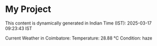 # My Project

This content is dynamically generated in Indian Time (IST): 2025-03-17 09:23:43 IST


Current Weather in Coimbatore:
Temperature: 28.88 °C
Condition: haze
